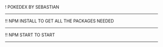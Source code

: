 ! POKEDEX BY SEBASTIAN

---

!! NPM INSTALL TO GET ALL THE PACKAGES NEEDED

---

!! NPM START TO START

---
